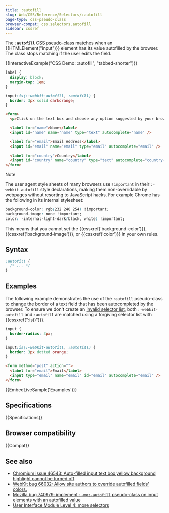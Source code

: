```yaml
---
title: :autofill
slug: Web/CSS/Reference/Selectors/:autofill
page-type: css-pseudo-class
browser-compat: css.selectors.autofill
sidebar: cssref
---
```


The **`:autofill`** [CSS](/en-US/docs/Web/CSS) [pseudo-class](/en-US/docs/Web/CSS/Reference/Selectors/Pseudo-classes) matches when an {{HTMLElement("input")}} element has its value autofilled by the browser. The class stops matching if the user edits the field.

{{InteractiveExample("CSS Demo: :autofill", "tabbed-shorter")}}

```css interactive-example
label {
  display: block;
  margin-top: 1em;
}

input:is(:-webkit-autofill, :autofill) {
  border: 3px solid darkorange;
}
```

```html interactive-example
<form>
  <p>Click on the text box and choose any option suggested by your browser.</p>

  <label for="name">Name</label>
  <input id="name" name="name" type="text" autocomplete="name" />

  <label for="email">Email Address</label>
  <input id="email" name="email" type="email" autocomplete="email" />

  <label for="country">Country</label>
  <input id="country" name="country" type="text" autocomplete="country-name" />
</form>
```

> [!NOTE]
> The user agent style sheets of many browsers use `!important` in their `:-webkit-autofill` style declarations, making them non-overridable by webpages without resorting to JavaScript hacks. For example Chrome has the following in its internal stylesheet:
>
> ```css
> background-color: rgb(232 240 254) !important;
> background-image: none !important;
> color: -internal-light-dark(black, white) !important;
> ```
>
> This means that you cannot set the {{cssxref('background-color')}}, {{cssxref('background-image')}}, or {{cssxref('color')}} in your own rules.

## Syntax

```css
:autofill {
  /* ... */
}
```

## Examples

The following example demonstrates the use of the `:autofill` pseudo-class to change the border of a text field that has been autocompleted by the browser.
To ensure we don't create an [invalid selector list](/en-US/docs/Web/CSS/Reference/Selectors/Selector_list#invalid_selector_list), both `:-webkit-autofill` and `:autofill` are matched using a forgiving selector list with {{cssxref(":is()")}}.

```css
input {
  border-radius: 3px;
}

input:is(:-webkit-autofill, :autofill) {
  border: 3px dotted orange;
}
```

```html
<form method="post" action="">
  <label for="email">Email</label>
  <input type="email" name="email" id="email" autocomplete="email" />
</form>
```

{{EmbedLiveSample('Examples')}}

## Specifications

{{Specifications}}

## Browser compatibility

{{Compat}}

## See also

- [Chromium issue 46543: Auto-filled input text box yellow background highlight cannot be turned off](https://crbug.com/46543)
- [WebKit bug 66032: Allow site authors to override autofilled fields' colors.](https://webkit.org/b/66032)
- [Mozilla bug 740979: implement `:-moz-autofill` pseudo-class on input elements with an autofilled value](https://bugzil.la/740979)
- [User Interface Module Level 4: more selectors](https://wiki.csswg.org/spec/css4-ui#more-selectors)
